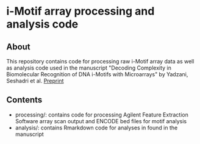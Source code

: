 # i-Motif array processing and analysis code

## About

This repository contains code for processing raw i-Motif array data as well as analysis code used in the manuscript "Decoding Complexity in Biomolecular Recognition of DNA i-Motifs with Microarrays" by Yadzani, Seshadri et al. [Preprint](https://www.biorxiv.org/content/10.1101/2023.04.19.537548v1)

## Contents

-   processing/: contains code for processing Agilent Feature Extraction Software array scan output and ENCODE bed files for motif analysis
-   analysis/: contains Rmarkdown code for analyses in found in the manuscript
